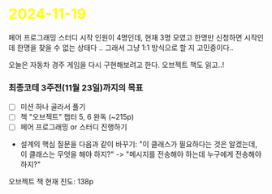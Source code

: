 # <span style="color:yellow">2024-11-19</span>

페어 프로그래밍 스터디 시작 인원이 4명인데, 현재 3명 모였고 한명만 신청하면 시작인데 한명을 찾을 수 없는 상태다 .. 그래서 그냥 1:1 방식으로 할 지 고민중이다..

오늘은 자동차 경주 게임을 다시 구현해보려고 한다.
오브젝트 책도 읽고..!

### 최종코테 3주전(11월 23일)까지의 목표
- [ ] 미션 하나 골라서 풀기
- [ ] 책 "오브젝트" 챕터 5, 6 완독 (~215p)
- [ ] 페어 프로그래밍 or 스터디 진행하기

- 설계의 핵심 질문을 다음과 같이 바꾸기: "이 클래스가 필요하다는 것은 알겠는데, 이 클래스는 무엇을 해야 하지?" -> "메시지를 전송해야 하는데 누구에게 전송해야 하지?"

오브젝트 책 현재 진도: 138p